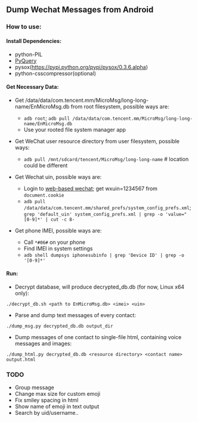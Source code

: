 ## Dump Wechat Messages from Android

### How to use:

#### Install Dependencies:
+ python-PIL
+ [PyQuery](https://pypi.python.org/pypi/pyquery/1.2.1)
+ pysox(https://pypi.python.org/pypi/pysox/0.3.6.alpha)
+ python-csscompressor(optional)

#### Get Necessary Data:
+ Get /data/data/com.tencent.mm/MicroMsg/long-long-name/EnMicroMsg.db from root filesystem, possible ways are:
	+ `adb root`; `adb pull /data/data/com.tencent.mm/MicroMsg/long-long-name/EnMicroMsg.db`
	+ Use your rooted file system manager app
+ Get WeChat user resource directory from user filesystem, possible ways:
	+ `adb pull /mnt/sdcard/tencent/MicroMsg/long-long-name` # location could be different
+ Get Wechat uin, possible ways are:
	+ Login to [web-based wechat](https://wx.qq.com); get wxuin=1234567 from `document.cookie`
	+ `adb pull /data/data/com.tencent.mm/shared_prefs/system_config_prefs.xml`;
	`grep 'default_uin' system_config_prefs.xml | grep -o 'value="[0-9]*' | cut -c 8-`

+ Get phone IMEI, possible ways are:
	+ Call `*#06#` on your phone
	+ Find IMEI in system settings
	+ `adb shell dumpsys iphonesubinfo | grep 'Device ID' | grep -o '[0-9]*'`

#### Run:
+ Decrypt database, will produce decrypted_db.db (for now, Linux x64 only):
```
./decrypt_db.sh <path to EnMicroMsg.db> <imei> <uin>
```
+ Parse and dump text messages of every contact:
```
./dump_msg.py decrypted_db.db output_dir
```
+ Dump messages of one contact to single-file html, containing voice messages and images:
```
./dump_html.py decrypted_db.db <resource directory> <contact name> output.html
```

### TODO
+ Group message
+ Change max size for custom emoji
+ Fix smiley spacing in html
+ Show name of emoji in text output
+ Search by uid/username..
